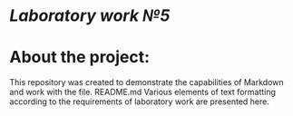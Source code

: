 # *Laboratory work №5*


# About the project:
This repository was created to demonstrate the capabilities of Markdown and work with the file. README.md Various elements of text formatting according to the requirements of laboratory work are presented here.
